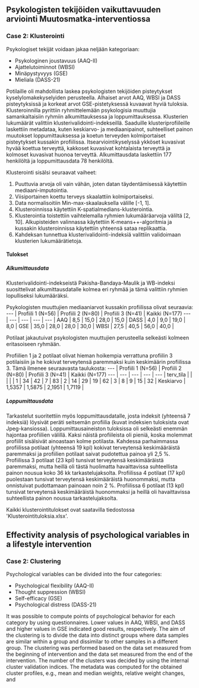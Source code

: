 ## Psykologisten tekijöiden vaikuttavuuden arviointi Muutosmatka-interventiossa
### Case 2: Klusterointi
Psykologiset tekijät voidaan jakaa neljään kategoriaan:
- Psykologinen joustavuus (AAQ-II)
- Ajattelutoiminnot (WBSI)
- Minäpystyvyys (GSE)
- Mieliala (DASS-21)

Potilaille oli mahdollista laskea psykologisten tekijöiden pisteytykset kyselylomakekyselyiden perusteella. Alhaiset arvot AAQ, WBSI ja DASS pisteytyksissä ja korkeat arvot GSE-pistetyksessä kuvaavat hyviä tuloksia. Klusteroinnilla pyrittiin ryhmittelemään psykologisia muuttujia samankaltaisiin ryhmiin alkumittauksessa ja loppumittauksessa. Klusterien lukumäärät valittiin klusterivalidointi-indekseillä. Saaduille klusteriprofiileille laskettiin metadataa, kuten keskiarvo- ja mediaanipainot, suhteelliset painon muutokset loppumittauksessa ja koetun terveyden kolmiportaiset pisteytykset kussakin profiilissa. Itsearviointikyselyssä ykköset kuvasivat hyvää koettua terveyttä, kakkoset kuvasivat kohtalaista terveyttä ja kolmoset kuvasivat huonoa terveyttä. Alkumittausdata laskettiin 177 henkilöltä ja loppumittausdata 78 henkilöltä.  

Klusterointi sisälsi seuraavat vaiheet:
1. Puuttuvia arvoja oli vain vähän, joten datan täydentämisessä käytettiin mediaani-imputointia.
2. Viisiportainen koettu terveys skaalattiin kolmiportaiseksi.
3. Data normalisoitiin Min-max-skaalauksella välille [-1, 1].
4. Klusteroinnissa käytettiin K-spatialmedians-klusterointia.
5. Klusterointia toistettiin vaihtelemalla ryhmien lukumääräarvoja väliltä [2, 10]. Alkupisteiden valinnassa käytettiin K-means++-algoritmia ja kussakin klusteroinnissa käytettiin yhteensä sataa replikaattia. 
6. Kahdeksan tunnettua klusterivalidointi-indeksiä valittiin validoimaan klusterien lukumäärätietoja.   

#### Tulokset

##### Alkumittausdata 

Klusterivalidointi-indekseistä Pakisha-Bandaya-Maulik ja WB-indeksi suosittelivat alkumittausdatalle kolmea eri ryhmää ja tämä valittiin ryhmien lopulliseksi lukumääräksi. 

Psykologisten muuttujien mediaaniarvot kussakin profiilissa olivat seuraavia:
---  | Profiili 1 (N=56)  | Profiili 2 (N=80) | Profiili 3 (N=41) | Kaikki (N=177) 
---  | ---  | ---  | ---  | ---  | 
AAQ  | 8,5  | 15,0  | 28,0  | 15,0  | 
DASS  | 4,0  | 9,0  | 19,0  | 8,0  |
GSE  | 35,0  | 28,0  | 28,0  | 30,0  | 
WBSI  | 27,5  | 40,5  | 56,0  | 40,0  | 

Potilaat jakautuivat psykologisten muuttujien perusteella selkeästi kolmeen eritasoiseen ryhmään. 

Profiilien 1 ja 2 potilaat olivat hieman hoikempia verrattuna profiilin 3 potilaisiin ja he kokivat terveytensä paremmaksi kuin keskimäärin profiilissa 3. Tämä ilmenee seuraavasta taulukosta:
---  | Profiili 1 (N=56)  | Profiili 2 (N=80) | Profiili 3 (N=41) | Kaikki (N=177) 
---  | ---  | ---  | ---  | ---  | 
terv_tila  |  |   |   |   | 
1  | 34  | 42  | 7  | 83  | 
2  | 14  | 29  | 19  | 62  | 
3  | 8  | 9  | 15  | 32  | 
Keskiarvo  | 1,5357  | 1,5875 | 2,1951  | 1,7119  | 

##### Loppumittausdata

Tarkastelut suoritettiin myös loppumittausdatalle, josta indeksit (yhteensä 7 indeksiä) löysivät peräti seitsemän profiilia (kuvat indeksien tuloksista ovat Jpeg-kansiossa). Loppumittausaineiston tuloksissa oli selkeästi enemmän hajontaa profiilien välillä. Kaksi näistä profiileista oli pieniä, koska molemmat profiilit sisälsivät ainoastaan kolme potilasta. Kahdessa parhaimmassa profiilissa potilaat (yhteensä 19 kpl) kokivat terveytensä keskimääräistä paremmaksi ja profiilien potilaat saivat pudotettua painoa yli 2,5 %. Profiilissa 3 potilaat (23 kpl) tunsivat terveytensä keskimääräistä paremmaksi, mutta heillä oli tästä huolimatta havaittavissa suhteellista painon nousua koko 36 kk tarkastelujaksolta. Profiilissa 4 potilaat (17 kpl) puolestaan tunsivat terveytensä keskimääräistä huonommaksi, mutta onnistuivat pudottamaan painoaan noin 2 %. Profiilissa 6 potilaat (13 kpl) tunsivat terveytensä keskimääräistä huonommaksi ja heillä oli havaittavissa suhteellista painon nousua tarkastelujaksolta. 

Kaikki klusterointitulokset ovat saatavilla tiedostossa 'Klusterointituloksia.xlsx'.     

## Effectivity analysis of psychological variables in a lifestyle intervention
### Case 2: Clustering

Psychological variables can be divided into the four categories:
- Psychological flexibility (AAQ-II)
- Thought suppression (WBSI)
- Self-efficacy (GSE)
- Psychological distress (DASS-21)

It was possible to compute points of psychological behavior for each category by using questionnaires. Lower values in AAQ, WBSI, and DASS and higher values in GSE indicated good results, respectively. The aim of the clustering is to divide the data into distinct groups where data samples are similar within a group and dissimilar to other samples in a different group. The clustering was performed based on the data set measured from the beginning of intervention and the data set measured from the end of the intervention. The number of the clusters was decided by using the internal cluster validation indices. The metadata was computed for the obtained cluster profiles, e.g., mean and median weights, relative weight changes, and         









